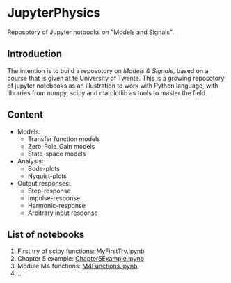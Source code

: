# JupyterPhysics
Reposotory of Jupyter notbooks on "Models and Signals".
## Introduction
The intention is to build a reposotory on *Models & Signals*, based on a course that is given at te University of Twente. 
This is a growing reposotory of jupyter notebooks as an illustration to work with Python language, with libraries from numpy, scipy and matplotlib as tools to master the field. 
## Content
* Models:
  * Transfer function models
  * Zero-Pole_Gain models
  * State-space models
* Analysis:
  * Bode-plots
  * Nyquist-plots
* Output responses:
  * Step-response
  * Impulse-response
  * Harmonic-response
  * Arbitrary input response
  
## List of notebooks
1. First try of scipy functions: [MyFirstTry.ipynb](https://github.com/jwjvsr/JupyterPhysics/blob/master/MyFirstTry.ipynb) 
2. Chapter 5 example: [Chapter5Example.ipynb](https://github.com/jwjvsr/JupyterPhysics/blob/master/Chapter5Example.ipynb)
3. Module M4 functions: [M4Functions.ipynb](https://github.com/jwjvsr/JupyterPhysics/blob/master/M4Functions.ipynb)
4. ...
